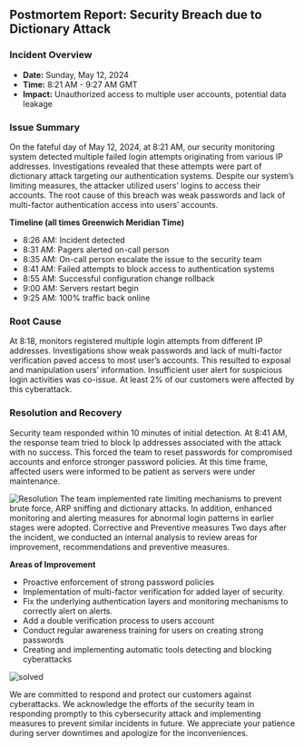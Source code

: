 ## Postmortem Report: Security Breach due to Dictionary Attack

### Incident Overview
- **Date:** Sunday, May 12, 2024
- **Time:** 8:21 AM - 9:27 AM GMT
- **Impact:** Unauthorized access to multiple user accounts, potential data leakage

### Issue Summary
On the fateful day of May 12, 2024, at 8:21 AM, our security monitoring system detected multiple failed login attempts originating from various IP addresses. Investigations revealed that these attempts were part of dictionary attack targeting our authentication systems. Despite our system’s limiting measures, the attacker utilized users’ logins to access their accounts. The root cause of this breach was weak passwords and lack of multi-factor authentication access into users’ accounts.

**Timeline (all times Greenwich Meridian Time)**
*	8:26 AM: Incident detected
*	8:31 AM: Pagers alerted on-call person
*	8:35 AM: On-call person escalate the issue to the security team
*	8:41 AM: Failed attempts to block access to authentication systems
*	8:55 AM: Successful configuration change rollback
*	9:00 AM: Servers restart begin
*	9:25 AM: 100% traffic back online

### Root Cause
At 8:18, monitors registered multiple login attempts from different IP addresses. Investigations show weak passwords and lack of multi-factor verification paved access to most user’s accounts. This resulted to exposal and manipulation users’ information. Insufficient user alert for suspicious login activities was co-issue. At least 2% of our customers were affected by this cyberattack.

### Resolution and Recovery
Security team responded within 10 minutes of initial detection. At 8:41 AM, the response team tried to block Ip addresses associated with the attack with no success. This forced the team to reset passwords for compromised accounts and enforce stronger password policies. At this time frame, affected users were informed to be patient as servers were under maintenance.

![Resolution](https://www.google.com/url?sa=i&url=https%3A%2F%2Fwww.cartertoons.com%2Fproduct%2Fblister-pack-data-security%2F&psig=AOvVaw3HHq8-DGnxB-YYBIiz_KqM&ust=1715615893485000&source=images&cd=vfe&opi=89978449&ved=0CBIQjRxqFwoTCIj65OS-iIYDFQAAAAAdAAAAABAE)
The team implemented rate limiting mechanisms to prevent brute force, ARP sniffing and dictionary attacks. In addition, enhanced monitoring and alerting measures for abnormal login patterns in earlier stages were adopted. 
Corrective and Preventive measures
Two days after the incident, we conducted an internal analysis to review areas for improvement, recommendations and preventive measures.

**Areas of Improvement**
*	Proactive enforcement of strong password policies
*	Implementation of multi-factor verification for added layer of security.
*	Fix the underlying authentication layers and monitoring mechanisms to correctly alert on alerts.
*	Add a double verification process to users account
*	Conduct regular awareness training for users on creating strong passwords
*	Creating and implementing automatic tools detecting and blocking cyberattacks

![solved](https://www.google.com/url?sa=i&url=https%3A%2F%2Fwww.facebook.com%2FFreedomFireCommunications%2Fphotos%2Fa.611580949231120%2F1280532605669281%2F%3Ftype%3D3&psig=AOvVaw3HHq8-DGnxB-YYBIiz_KqM&ust=1715615893485000&source=images&cd=vfe&opi=89978449&ved=0CBIQjRxqFwoTCIj65OS-iIYDFQAAAAAdAAAAABAW)

We are committed to respond and protect our customers against cyberattacks. We acknowledge the efforts of the security team in responding promptly to this cybersecurity attack and implementing measures to prevent similar incidents in future. We appreciate your patience during server downtimes and apologize for the inconveniences.
